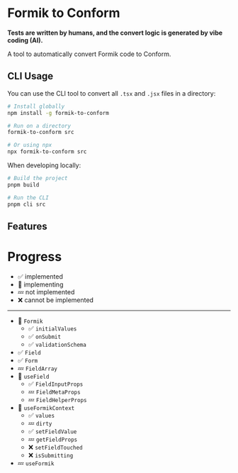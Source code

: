# Formik to Conform

**Tests are written by humans, and the convert logic is generated by vibe coding (AI).**

A tool to automatically convert Formik code to Conform.

## CLI Usage

You can use the CLI tool to convert all `.tsx` and `.jsx` files in a directory:

```bash
# Install globally
npm install -g formik-to-conform

# Run on a directory
formik-to-conform src

# Or using npx
npx formik-to-conform src
```

When developing locally:

```bash
# Build the project
pnpm build

# Run the CLI
pnpm cli src
```

## Features

# Progress

- ✅ implemented
- 🏃 implementing
- 💤 not implemented
- ❌ cannot be implemented

---

- 🏃 `Formik`
  - ✅ `initialValues`
  - ✅ `onSubmit`
  - ✅ `validationSchema`
- ✅ `Field`
- ✅ `Form`
- 💤 `FieldArray`
- 🏃 `useField`
  - ✅ `FieldInputProps`
  - 💤 `FieldMetaProps`
  - 💤 `FieldHelperProps`
- 🏃 `useFormikContext`
  - ✅ `values`
  - 💤 `dirty`
  - ✅ `setFieldValue`
  - 💤 `getFieldProps`
  - ❌ `setFieldTouched`
  - ❌ `isSubmitting`
- 💤 `useFormik`
